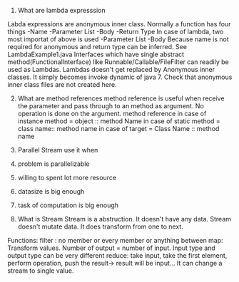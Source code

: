 1) What are lambda expresssion

Labda expressions are anonymous inner class. Normally a function has four things
-Name
-Parameter List
-Body
-Return Type
In case of lambda, two most importat of above is used
-Parameter List
-Body
Because name is not required for anonymous and return type can be inferred. See LambdaExample1.java
Interfaces which have single abstract method(FunctionalInterface) like Runnable/Callable/FileFilter can readily
be used as Lambdas. Lambdas doesn't get replaced by Anonymous inner classes. It simply becomes invoke 
dynamic of java 7. Check that anonymous inner class files are not created here.


2) What are method references
method reference is useful when receive the parameter and pass through to an method as argument. 
No operation is done on the argument.
method reference
in case of instance method = object :: method Name
in case of static method = class name:: method name
in case of target = Class Name :: method name

3) Parallel Stream
use it when
1) problem is parallelizable
2) willing to spent lot more resource
3) datasize is big enough
4) task of computation is big enough

4) What is Stream
Stream is a abstruction. It doesn't have any data. Stream doesn't mutate data. It does transform 
from one to next.

Functions:
filter : no member or every member or anything between
map: Transform values. Number of output = number of input. Input type and output type can be very different
reduce: take input, take the first element, perform operation, push the result-> result will be input...
        It can change a stream to single value.